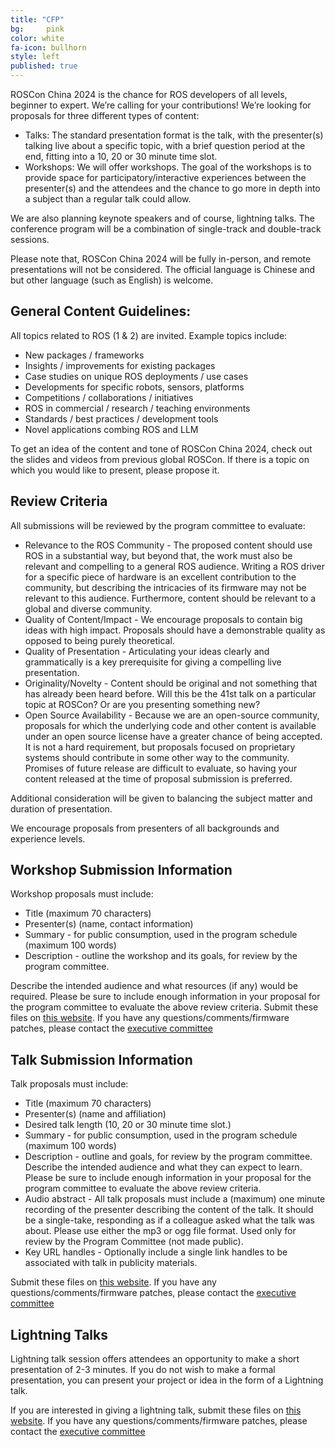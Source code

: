 ```yaml
---
title: "CFP"
bg: 	pink
color: white
fa-icon: bullhorn
style: left
published: true
---
```


<!-- # ROSCon 2024 Call for Proposals -->

ROSCon China 2024 is the chance for ROS developers of all levels, beginner to expert. We’re calling for your contributions! We’re looking for proposals for three different types of content:


- Talks: The standard presentation format is the talk, with the presenter(s) talking live about a specific topic, with a brief question period at the end, fitting into a 10, 20 or 30 minute time slot.
- Workshops: We will offer workshops. The goal of the workshops is to provide space for participatory/interactive experiences between the presenter(s) and the attendees and the chance to go more in depth into a subject than a regular talk could allow.


We are also planning keynote speakers and of course, lightning talks. The conference program will be a combination of single-track and double-track sessions.

Please note that, ROSCon China 2024 will be fully in-person, and remote presentations will not be considered. The official language is Chinese and but other language (such as English) is welcome.


## General Content Guidelines:

All topics related to ROS (1 & 2) are invited. Example topics include:

* New packages / frameworks
* Insights / improvements for existing packages
* Case studies on unique ROS deployments / use cases
* Developments for specific robots, sensors, platforms
* Competitions / collaborations / initiatives
* ROS in commercial / research / teaching environments
* Standards / best practices / development tools
* Novel applications combing ROS and LLM

To get an idea of the content and tone of ROSCon China 2024, check out the slides and videos from previous global ROSCon. If there is a topic on which you would like to present, please propose it. 

## Review Criteria

All submissions will be reviewed by the program committee to evaluate:

* Relevance to the ROS Community - The proposed content should use ROS in a substantial way, but beyond that, the work must also be relevant and compelling to a general ROS audience. Writing a ROS driver for a specific piece of hardware is an excellent contribution to the community, but describing the intricacies of its firmware may not be relevant to this audience. Furthermore, content should be relevant to a global and diverse community.
* Quality of Content/Impact - We encourage proposals to contain big ideas with high impact. Proposals should have a demonstrable quality as opposed to being purely theoretical.
* Quality of Presentation - Articulating your ideas clearly and grammatically is a key prerequisite for giving a compelling live presentation.
* Originality/Novelty - Content should be original and not something that has already been heard before. Will this be the 41st talk on a particular topic at ROSCon? Or are you presenting something new?
* Open Source Availability - Because we are an open-source community, proposals for which the underlying code and other content is available under an open source license have a greater chance of being accepted. It is not a hard requirement, but proposals focused on proprietary systems should contribute in some other way to the community. Promises of future release are difficult to evaluate, so having your content released at the time of proposal submission is preferred.

Additional consideration will be given to balancing the subject matter and duration of presentation.

We encourage proposals from presenters of all backgrounds and experience levels.


## Workshop Submission Information

Workshop proposals must include:

* Title (maximum 70 characters)
* Presenter(s) (name, contact information)
* Summary - for public consumption, used in the program schedule (maximum 100 words)
* Description - outline the workshop and its goals, for review by the program committee.

Describe the intended audience and what resources (if any) would be required. Please be sure to include enough information in your proposal for the program committee to evaluate the above review criteria.
Submit these files on  [this website](https://j7h4nezmu0.feishu.cn/share/base/form/shrcn1kcmgDIThzVG6ODcgekwAf). If you have any questions/comments/firmware patches, please contact the [executive committee](mailto:roscon@guyuehome.com)


## Talk Submission Information

Talk proposals must include:

* Title (maximum 70 characters)
* Presenter(s) (name and affiliation)
* Desired talk length (10, 20 or 30 minute time slot.)
* Summary - for public consumption, used in the program schedule (maximum 100 words)
* Description - outline and goals, for review by the program committee. Describe the intended audience and what they can expect to learn. Please be sure to include enough information in your proposal for the program committee to evaluate the above review criteria.
* Audio abstract - All talk proposals must include a (maximum) one minute recording of the presenter describing the content of the talk. It should be a single-take, responding as if a colleague asked what the talk was about. Please use either the mp3 or ogg file format. Used only for review by the Program Committee (not made public).
* Key URL handles - Optionally include a single link handles to be associated with talk in publicity materials.

Submit these files on [this website](https://j7h4nezmu0.feishu.cn/share/base/form/shrcnpB5anai4MGht2dr1QJrXOd). If you have any questions/comments/firmware patches, please contact the [executive committee](mailto:roscon@guyuehome.com)

## Lightning Talks

Lightning talk session offers attendees an opportunity to make a short presentation of 2-3 minutes. If you do not wish to make a formal presentation, you can present your project or idea in the form of a Lightning talk.

If you are interested in giving a lightning talk, submit these files on [this website](https://j7h4nezmu0.feishu.cn/share/base/form/shrcnoklFynEMK8OR8XrDM7Nf0e). If you have any questions/comments/firmware patches, please contact the [executive committee](mailto:roscon@guyuehome.com)



